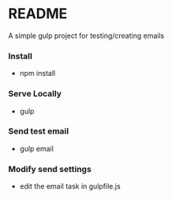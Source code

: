# README #

A simple gulp project for testing/creating emails

### Install ###

* npm install

### Serve Locally ###

* gulp

### Send test email ###

* gulp email

### Modify send settings ###

* edit the email task in gulpfile.js
